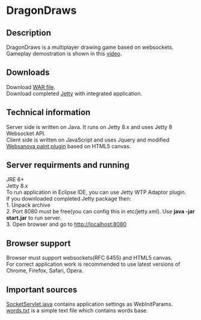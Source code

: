 <h1>DragonDraws</h1>
<h2>Description</h2>
DragonDraws is a multiplayer drawing game based on websockets.<br>
Gameplay demostration is shown in this <a href="http://www.youtube.com/watch?v=ktgwC0yffdY">video</a>.<br>

<h2>Downloads</h2>
Download <a href="https://docs.google.com/file/d/0B8J0LS_KpoJweUJ4RmxIVzJTYWM/edit">WAR file</a>.<br>
Download completed <a href="https://docs.google.com/file/d/0B8J0LS_KpoJwMkZmT0FDdUFSa28/edit">Jetty</a> with integrated application. 

<h2>Technical information</h2>
Server side is written on Java. It runs on Jetty 8.x and uses Jetty 8 Websocket API.<br>
Client side is written on JavaScript and uses Jquery and modified <a href="http://www.websanova.com/plugins/websanova/paint">Websanova paint plugin</a> based on HTML5 canvas.

<h2>Server requirments and running</h2>
JRE 6+<br>
Jetty 8.x<br>
To run application in Eclipse IDE, you can use Jetty WTP Adaptor plugin.<br>
If you downloaded completed Jetty package then:<br>
1. Unpack archive<br>
2. Port 8080 must be free(you can config this in etc/jetty.xml). Use <b>java -jar start.jar</b> to run server.<br>
3. Open browser and go to <a href="http://localhost:8080">http://localhost:8080</a><br>

<h2>Browser support</h2>
Browser must support websockets(RFC 6455) and HTML5 canvas.<br>
For correct application work is recommended to use latest versions of Chrome, Firefox, Safari, Opera.

<h2>Important sources</h2>
<a href="https://github.com/Nirland/DragonDraws/blob/master/DragonDraws/src/org/nirland/websocket/servlet/SocketServlet.java">SocketServlet.java</a> contains application settings as WebInitParams.<br>
<a href="https://github.com/Nirland/DragonDraws/blob/master/DragonDraws/WebContent/words.txt">words.txt</a> is a simple text file which contains words base. 

